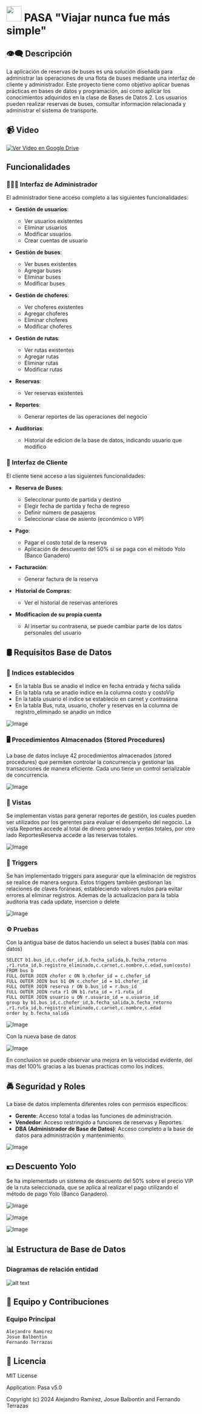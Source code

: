 <!-- Markdown -->
<div style="display: flex; justify-content: ">
  <h1 style="margin: 0;" > <img src="ASSETS/color_positive.png" width="40" /> PASA "Viajar nunca fue más simple" </h1>
</div>

## 👁️‍🗨️​ Descripción

La aplicación de reservas de buses es una solución diseñada para administrar las operaciones de una flota de buses mediante una interfaz de cliente y administrador. Este proyecto tiene como objetivo aplicar buenas prácticas en bases de datos y programación, así como aplicar los conocimientos adquiridos en la clase de Bases de Datos 2. Los usuarios pueden realizar reservas de buses, consultar información relacionada y administrar el sistema de transporte.


## 📹 ​Video

[![Ver Video en Google Drive](IMAGES/logo.png)](https://drive.google.com/file/d/1NAG6RkiZN7XI502VA-ma2FuVwAHScZMw/view)

## Funcionalidades

### 👨🏼‍💻​ Interfaz de Administrador

El administrador tiene acceso completo a las siguientes funcionalidades:

- **Gestión de usuarios**:
  - Ver usuarios existentes
  - Eliminar usuarios
  - Modificar usuarios
  - Crear cuentas de usuario

- **Gestión de buses**:
  - Ver buses existentes
  - Agregar buses
  - Eliminar buses
  - Modificar buses

- **Gestión de choferes**:
  - Ver choferes existentes
  - Agregar choferes
  - Eliminar choferes
  - Modificar choferes

- **Gestión de rutas**:
  - Ver rutas existentes
  - Agregar rutas
  - Eliminar rutas
  - Modificar rutas

- **Reservas**:
  - Ver reservas existentes

- **Reportes**:
  - Generar reportes de las operaciones del negocio

- **Auditorias**:
  - Historial de edicion de la base de datos, indicando usuario que modifico 

### 🛒​ Interfaz de Cliente

El cliente tiene acceso a las siguientes funcionalidades:

- **Reserva de Buses**:
  - Seleccionar punto de partida y destino
  - Elegir fecha de partida y fecha de regreso
  - Definir número de pasajeros
  - Seleccionar clase de asiento (económico o VIP)

- **Pago**:
  - Pagar el costo total de la reserva
  - Aplicación de descuento del 50% si se paga con el método Yolo (Banco Ganadero)

- **Facturación**:
  - Generar factura de la reserva

- **Historial de Compras**:
  - Ver el historial de reservas anteriores

- **Modificacion de su propia cuenta**
  - Al insertar su contrasena, se puede cambiar parte de los datos personales del usuario

## 🛢 Requisitos Base de Datos

### 🔗 Indices establecidos

- En la tabla Bus se anadio el indice en fecha entrada y fecha salida
- En la tabla ruta se anadio indice en la columna costo y costoVip
- En la tabla usuario el indice se establecio en carnet y contrasena
- En la tabla Bus, ruta, usuario, chofer y reservas en la columna de registro_eliminado se anadio un indice

![Image](https://github.com/user-attachments/assets/21cda3e1-8bbe-4f9f-8719-a59744448f3f)


### 🖥 Procedimientos Almacenados (Stored Procedures)

La base de datos incluye 42 procedimientos almacenados (stored procedures) que permiten controlar la concurrencia y gestionar las transacciones de manera eficiente. Cada uno tiene un control serializable de concurrencia.

![Image](https://github.com/user-attachments/assets/1d241db8-dda4-4760-ab54-a8c2734bbc83)

### 👀 ​Vistas

Se implementan vistas para generar reportes de gestión, los cuales pueden ser utilizados por los gerentes para evaluar el desempeño del negocio. La vista Reportes accede al total de dinero generado y ventas totales, por otro lado ReportesReserva accede a las reservas totales.

![Image](https://github.com/user-attachments/assets/30dce6e1-9950-4778-b7f6-5864dd74872a)

### 🐯 Triggers

Se han implementado triggers para asegurar que la eliminación de registros se realice de manera segura. Estos triggers también gestionan las relaciones de claves foráneas, estableciendo valores nulos para evitar errores al eliminar registros. Ademas de la actualizacion para la tabla auditoria tras cada update, insercion o delete

![Image](https://github.com/user-attachments/assets/fd0756c9-4c9e-4ddb-a9dc-d6f9221bea63)

### ⚙️ Pruebas 

Con la antigua base de datos haciendo un select a buses (tabla con mas datos)

``` 
SELECT b1.bus_id,c.chofer_id,b.fecha_salida,b.fecha_retorno
,r1.ruta_id,b.registro_eliminado,c.carnet,c.nombre,c.edad,sum(costo)
FROM bus b
FULL OUTER JOIN chofer c ON b.chofer_id = c.chofer_id
FULL OUTER JOIN bus b1 ON c.chofer_id = b1.chofer_id
FULL OUTER JOIN reserva r ON b.bus_id = r.bus_id
FULL OUTER JOIN ruta r1 ON b1.ruta_id = r1.ruta_id
FULL OUTER JOIN usuario u ON r.usuario_id = u.usuario_id
group by b1.bus_id,c.chofer_id,b.fecha_salida,b.fecha_retorno
,r1.ruta_id,b.registro_eliminado,c.carnet,c.nombre,c.edad
order by b.fecha_salida 
```


![Image](https://github.com/user-attachments/assets/978da545-3ee4-464b-bf48-a0932d810138)

Con la nueva base de datos

![Image](https://github.com/user-attachments/assets/c4b511f5-984e-46dd-a57f-c9c0cb20382f)

En conclusion se puede observar una mejora en la velocidad evidente, del mas del 100% gracias a las buenas practicas como los indices.

## 🚔​ Seguridad y Roles

La base de datos implementa diferentes roles con permisos específicos:

- **Gerente**: Acceso total a todas las funciones de administración.
- **Vendedor**: Acceso restringido a funciones de reservas y Reportes.
- **DBA (Administrador de Base de Datos)**: Acceso completo a la base de datos para administración y mantenimiento.

![Image](https://github.com/user-attachments/assets/e3dbd9d3-0465-476c-a75b-0760ed6e7c5c)

## 💵 ​Descuento Yolo

Se ha implementado un sistema de descuento del 50% sobre el precio VIP de la ruta seleccionada, que se aplica al realizar el pago utilizando el método de pago Yolo (Banco Ganadero).

![Image](https://github.com/user-attachments/assets/1d44b436-39aa-48a7-ae0e-6349cf85492c)

![Image](https://github.com/user-attachments/assets/e9bf2e19-56d4-4926-bac8-0cdbc5344581)

![Image](https://github.com/user-attachments/assets/e9daf158-9842-473c-9e38-5e6168c66934)

## 📊 Estructura de Base de Datos

### Diagramas de relación entidad

![alt text](IMAGES/entity_relationship_diagram.png)

## 👥 Equipo y Contribuciones

### Equipo Principal
```
Alejandro Ramirez
Josue Balbontin
Fernando Terrazas
```

## 📄 Licencia

MIT License 

Application: Pasa v5.0

Copyright (c) 2024 Alejandro Ramírez, Josue Balbontin and Fernando Terrazas
